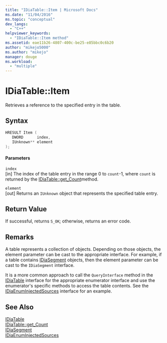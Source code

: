 ```yaml
---
title: "IDiaTable::Item | Microsoft Docs"
ms.date: "11/04/2016"
ms.topic: "conceptual"
dev_langs: 
  - "C++"
helpviewer_keywords: 
  - "IDiaTable::Item method"
ms.assetid: eae11b26-4807-400c-be25-e85bbc0c6b20
author: "mikejo5000"
ms.author: "mikejo"
manager: douge
ms.workload: 
  - "multiple"
---
```

# IDiaTable::Item
Retrieves a reference to the specified entry in the table.  
  
## Syntax  
  
```C++  
HRESULT Item (   
   DWORD      index,  
   IUnknown** element  
);  
```  
  
#### Parameters  
 `index`  
 [in] The index of the table entry in the range 0 to `count`-1, where `count` is returned by the [IDiaTable::get_Count](../../debugger/debug-interface-access/idiatable-get-count.md)method.  
  
 `element`  
 [out] Returns an `IUnknown` object that represents the specified table entry.  
  
## Return Value  
 If successful, returns `S_OK`; otherwise, returns an error code.  
  
## Remarks  
 A table represents a collection of objects. Depending on those objects, the element parameter can be cast to the appropriate interface. For example, if a table contains [IDiaSegment](../../debugger/debug-interface-access/idiasegment.md) objects, then the element parameter can be cast to the `IDiaSegment` interface.  
  
 It is a more common approach to call the `QueryInterface` method in the [IDiaTable](../../debugger/debug-interface-access/idiatable.md) interface for the appropriate enumerator interface and use the enumerator's specific methods to access the table contents. See the [IDiaEnumInjectedSources](../../debugger/debug-interface-access/idiaenuminjectedsources.md) interface for an example.  
  
## See Also  
 [IDiaTable](../../debugger/debug-interface-access/idiatable.md)   
 [IDiaTable::get_Count](../../debugger/debug-interface-access/idiatable-get-count.md)   
 [IDiaSegment](../../debugger/debug-interface-access/idiasegment.md)   
 [IDiaEnumInjectedSources](../../debugger/debug-interface-access/idiaenuminjectedsources.md)